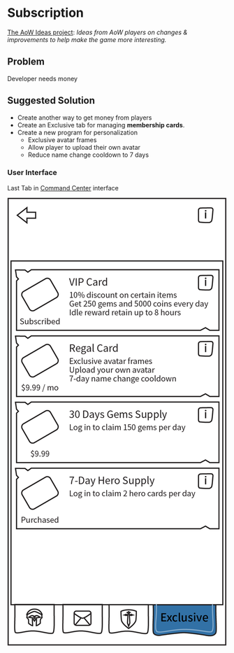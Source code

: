 # Subscription

[The AoW Ideas project](https://github.com/nefarious-kitsune/aow.ideas):
*Ideas from AoW players on changes & improvements to help make the game more interesting.*

## Problem

Developer needs money

## Suggested Solution

* Create another way to get money from players
* Create an Exclusive tab for managing **membership cards**.
* Create a new program for personalization
   - Exclusive avatar frames
   - Allow player to upload their own avatar
   - Reduce name change cooldown to 7 days

### User Interface

Last Tab in [Command Center](../structure/command-center) interface

![Example](../images/ui-command-center-subscription.png)